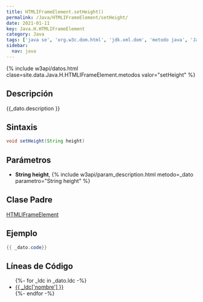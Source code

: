 ```yaml
---
title: HTMLIFrameElement.setHeight()
permalink: /Java/HTMLIFrameElement/setHeight/
date: 2021-01-11
key: Java.H.HTMLIFrameElement
category: Java
tags: ['java se', 'org.w3c.dom.html', 'jdk.xml.dom', 'metodo java', 'Java 1.4', 'DOM Level 2']
sidebar: 
  nav: java
---
```


{% include w3api/datos.html clase=site.data.Java.H.HTMLIFrameElement.metodos valor="setHeight" %}

## Descripción
{{_dato.description }}

## Sintaxis
~~~java
void setHeight(String height)
~~~

## Parámetros
* **String height**,  {% include w3api/param_description.html metodo=_dato parametro="String height" %}

## Clase Padre
[HTMLIFrameElement](/Java/HTMLIFrameElement/)

## Ejemplo
~~~java
{{ _dato.code}}
~~~

## Líneas de Código
<ul>
{%- for _ldc in _dato.ldc -%}
   <li>
       <a href="{{_ldc['url'] }}">{{ _ldc['nombre'] }}</a>
   </li>
{%- endfor -%}
</ul>
